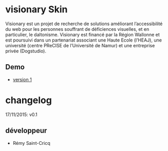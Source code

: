 # visionary Skin
Visionary est un projet de recherche de solutions améliorant l’accessibilité du web pour les personnes souffrant de déficiences visuelles, et en particulier, le daltonisme.  Visionary est financé par la Région Wallonne et est poursuivi dans un partenariat associant une Haute Ecole (l’HEAJ), une université (centre PReCISE de l’Université de Namur) et une entreprise privée (Dogstudio). 

## Demo

- [version 1](http://colour-blindness.org/prototypeV2)

# changelog

17/11/2015: v0.1

## développeur
- Rémy Saint-Cricq
